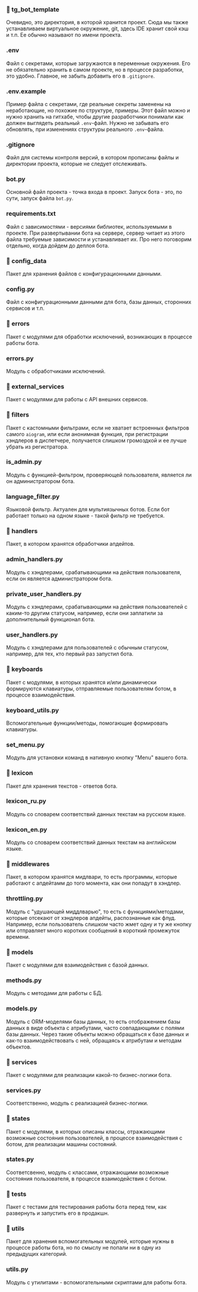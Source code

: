 
### 📁 tg_bot_template

Очевидно, это директория, в которой хранится проект. Сюда мы также устанавливаем виртуальное окружение, git, здесь IDE хранит свой кэш и т.п. Ее обычно называют по имени проекта.

### .env

Файл с секретами, которые загружаются в переменные окружения. Его не обязательно хранить в самом проекте, но в процессе разработки, это удобно. Главное, не забыть добавить его в  `.gitignore`.

### .env.example

Пример файла с секретами, где реальные секреты заменены на неработающие, но похожие по структуре, примеры. Этот файл можно и нужно хранить на гитхабе, чтобы другие разработчики понимали как должен выглядеть реальный  `.env`-файл. Нужно не забывать его обновлять, при изменениях структуры реального  `.env`-файла.

### .gitignore

Файл для системы контроля версий, в котором прописаны файлы и директории проекта, которые не следует отслеживать.

### bot.py

Основной файл проекта - точка входа в проект. Запуск бота - это, по сути, запуск файла  `bot.py`.

### requirements.txt

Файл с зависимостями - версиями библиотек, используемыми в проекте. При развертывании бота на сервере, сервер читает из этого файла требуемые зависимости и устанавливает их. Про него поговорим отдельно, когда дойдем до деплоя бота.

### 📁 config_data

Пакет для хранения файлов с конфигурационными данными.

### config.py

Файл с конфигурационными данными для бота, базы данных, сторонних сервисов и т.п.

### 📁 errors

Пакет с модулями для обработки исключений, возникающих в процессе работы бота.

### errors.py

Модуль с обработчиками исключений.

### 📁 external_services

Пакет с модулями для работы с API внешних сервисов.

### 📁 filters

Пакет с кастомными фильтрами, если не хватает встроенных фильтров самого  `aiogram`, или если анонимная функция, при регистрации хэндлеров в диспетчере, получается слишком громоздкой и ее лучше убрать из регистратора.

### is_admin.py

Модуль с функцией-фильтром, проверяющей пользователя, является ли он администратором бота.

### language_filter.py

Языковой фильтр. Актуален для мультиязычных ботов. Если бот работает только на одном языке - такой фильтр не требуется.

### 📁 handlers

Пакет, в котором хранятся обработчики апдейтов.

### admin_handlers.py

Модуль с хэндлерами, срабатывающими на действия пользователя, если он является администратором бота.

### private_user_handlers.py

Модуль с хэндлерами, срабатывающими на действия пользователей с каким-то другим статусом, например, если они заплатили за дополнительный функционал бота.

### user_handlers.py

Модуль с хэндлерами для пользователей с обычным статусом, например, для тех, кто первый раз запустил бота.

### 📁 keyboards

Пакет с модулями, в которых хранятся и/или динамически формируются клавиатуры, отправляемые пользователям ботом, в процессе взаимодействия.

### keyboard_utils.py

Вспомогательные функции/методы, помогающие формировать клавиатуры.

### set_menu.py

Модуль для установки команд в нативную кнопку "Menu" вашего бота.

### 📁 lexicon

Пакет для хранения текстов - ответов бота.

### lexicon_ru.py

Модуль со словарем соответствий данных текстам на русском языке.

### lexicon_en.py

Модуль со словарем соответствий данных текстам на английском языке.

### 📁 middlewares

Пакет, в котором хранятся мидлвари, то есть программы, которые работают с апдейтамм до того момента, как они попадут в хэндлер.

### throttling.py

Модуль с "удушающей миддлварью", то есть с функциями/методами, которые отсекают от хэндлеров апдейты, распознанные как флуд. Например, если пользователь слишком часто жмет одну и ту же кнопку или отправляет много коротких сообщений в короткий промежуток времени.

### 📁 models

Пакет с модулями для взаимодействия с базой данных.

### methods.py

Модуль с методами для работы с БД.

### models.py

Модуль с ORM-моделями базы данных, то есть отображением базы данных в виде объекта с атрибутами, часто совпадающими с полями базы данных. Через такие объекты можно обращаться к базе данных и как-то взаимодействовать с ней, обращаясь к атрибутам и методам объектов.

### 📁 services

Пакет с модулями для реализации какой-то бизнес-логики бота.

### services.py

Соответственно, модуль с реализацией бизнес-логики.

### 📁 states

Пакет с модулями, в которых описаны классы, отражающими возможные состояния пользователей, в процессе взаимодействия с ботом, для реализации машины состояний.

### states.py

Соответсвенно, модуль с классами, отражающими возможные состояния пользователя, в процессе взаимодействия с ботом.

### 📁 tests

Пакет с тестами для тестирования работы бота перед тем, как развернуть и запустить его в продакшн.

### 📁 utils

Пакет для хранения вспомогательных модулей, которые нужны в процессе работы бота, но по смыслу не попали ни в одну из предыдущих категорий.

### utils.py

Модуль с утилитами - вспомогательными скриптами для работы бота.